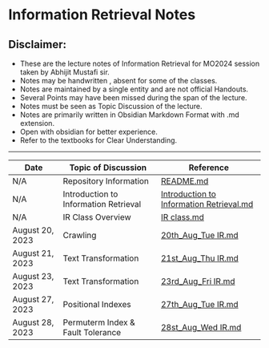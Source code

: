 # Information Retrieval Notes
## Disclaimer: 
- These are the lecture notes of Information Retrieval for MO2024 session taken by Abhijit Mustafi sir.
- Notes may be handwritten , absent for some of the classes. 
- Notes are maintained by a single entity and are not official Handouts.
- Several Points may have been missed during the span of the lecture.
- Notes must be seen as Topic Discussion of the lecture.
- Notes are   primarily written  in Obsidian Markdown Format with .md extension.
- Open with obsidian for better experience.
- Refer to the textbooks for Clear Understanding. 
----------

| Date | Topic of Discussion | Reference |
|------|---------------------|-----------|
| N/A | Repository Information | [README.md](README.md) |
| N/A | Introduction to Information Retrieval | [Introduction to Information Retrieval.md](Introduction%20to%20Information%20Retrieval.md) |
| N/A | IR Class Overview | [IR class.md](IR%20class.md) |
| August 20, 2023 | Crawling | [20th_Aug_Tue IR.md](20th_Aug_Tue%20IR.md) |
| August 21, 2023 | Text Transformation | [21st_Aug_Thu IR.md](21st_Aug_Thu%20IR.md) |
| August 23, 2023 | Text Transformation  | [23rd_Aug_Fri IR.md](23rd_Aug_Fri%20IR.md) |
| August 27, 2023 | Positional Indexes | [27th_Aug_Tue IR.md](27th_Aug_Tue%20IR.md) |
| August 28, 2023 | Permuterm Index & Fault Tolerance  | [28st_Aug_Wed IR.md](28st_Aug_Wed%20IR.md) |
